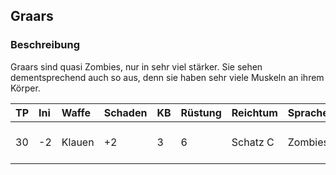 ## Graars

### Beschreibung

Graars sind quasi Zombies, nur in sehr viel stärker. Sie sehen dementsprechend auch so aus, denn sie haben sehr viele Muskeln an ihrem Körper.

| TP | Ini | Waffe | Schaden | KB | Rüstung | Reichtum | Sprache | Besonderes | SG |
| :--- | :--- | :--- | :--- | :--- | :--- | :--- | :--- | :--- | :--- |
| 30 | -2 | Klauen | +2 | 3 | 6 | Schatz C | Zombiesprache | Nachgiebig, Stirbt nicht 2.0 | 6 |
